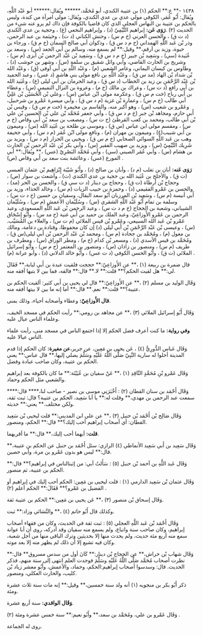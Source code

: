 ١٤٣٨ -** ع:** الحكم (١) بن عتيبة الكندي، أبو مُحَمَّد،****** ويُقال:****** أبو عَبْد اللَّهِ، ويُقال: أَبُو عُمَر، الكوفي مولي عدي بن عدي الكندي، ويُقال: مولى امرأة من كندة، وليس بالحكم بن عتيبة بن النهاس العجلي الذي كان قاضيا بالكوفة فإن ذاك لم يرو عنه شيء من الحديث (٢) .**رَوَى عَن:** إبراهيم التَّيْمِيّ (د) ، وإبراهيم النخعي (ع) ، وحجية بن عدي الكندي (د ت ق) ، والحسن العرني (خ م س) ، وحنش الكناني (د ت) ، وخيثمة بن عبد الرحمن، وذر بْن عَبد اللَّهِ الهمداني (خ م د س ق) ، وذكوان أبي صالح السمان (خ م ق) ، ورجاء بن حيوة، وزيد بن أرقم،** وقيل:** لم يسمع منه، وسالم بن أَبي الجعد (س) ، وسعد بن عُبَيدة (سي) ، وسَعِيد بْن جبير (خ م د س ق) ، وسَعِيد بْن عَبْد الرحمن بْن أبزى (م س) ، وشريح بن الحارث القاضي، وأبي وائل شقيق بن سلمة (س) ، وشهر بن حوشب (د) ، وطاوس بن كيسان اليماني، وعامر الشعبي (م) ، وعَبْد اللَّهِ بن أَبي أوفى (ق) ، وعَبْد الله بْن شداد بْن الهاد (مد س ق) ، وعَبْد اللَّهِ بن نافع مولى بني هاشم (د عس) ، وعبد الحميد بْن عَبْد الرَّحْمَنِ بن زيد بن الخطاب (د س ق) ، وعبد الحرمان بن أَبي ليلى (ع) ، وعُبَيد الله بن أَبي رافع (د ت س) ، وعراك بن مالك (خ م) ، وعروة بن النزال التميمي (س) ، وعطاء بن أَبي رباح (خت م س ق) ، وعكرمة مولى ابْن عباس (س) ، وعلي بْن الْحُسَيْن بْن عَلِيٍّ أبي طالب (خ م س) ، وعمارة بْن غزية (م د س ق) ، وأبي ميسرة عَمْرو بن شرحبيل، وعَمْرو بن شعيب (س) ، وهو أكبر منه، والقاسم بن مخيمرة (خت م س ق) ، وقيس بْن أَبي حازم، ومجاهد بْن جبر (خ م د س ق) ، وأبي جعفر مُحَمَّد بْن علي بْن الحسين بْن علي بْن أَبي طالب، ومحمد بن كعب القرظئ (خ ت س) ، ومصعب بن سعد بْن أَبي وقاص (خ م س) ، ومقسم مولى ابن عباس (س ق) ، وموسى بن طلحة بن عُبَيد الله (س) ، وميمون بن أَبي شبيب(٤) ، وميمون بن مهران (م) ، ونافع مولى ابْن عُمَر (م د س) ، وأبي جحيفة وهب بن عَبد اللَّهِ السوائي الصحابي (خ م س ق) ، ويحيى بن الجزار (م د س) ، ويزيد بن شَرِيك التَّيْمِيّ (س) ، ويزيد بن صهيب الفقير (س) ، وأبي بكر بْن عَبْد الرحمن بْن الحارث بن هشام (س) ، وأبي عُمَر الصيني (سي) ، وأبي مُحَمَّد البَصْرِيّ (عس) ،** ويُقال:** أبي المورع (عس) ، وعائشة بنت سعد بن أَبي وقاص (ص) .

**رَوَى عَنه:** أبان بن تغلب (م د) ، وأبان بن صالح (د) ، وأَبُو شَيْبَة إِبْرَاهِيم بْن عثمان العبسي (ت ق) ، والأجلح بن عُبَيد الله بن حجية بن عدي الكندي (ت) ، وأشعث بن سوار (ص) ، وحجاج بْن أرطاة (ت ق) ، وحجاج بن دينار (د ت سي ق) ، والحسن بن الحر (مد) ، والحسن بن عَمْرو الفقيمي (د) ، وحمزة بن حبيب الزيات (م س) ، وخالد الحذاء، وزيد بن أَبي أنيسة (م س) ، وسَعِيد بْن المرزبان أَبُو سعد البقال، وسفيان بن حسين (خ د ت س) ، وسلمة بن تمام أَبُو عَبْد اللَّهِ الشقري (س) ، وسُلَيْمان الأعمش (م س) ، وسُلَيْمان الشيباني، وشعبة بن الحجاج (خ م د ت س) ، وعبد الرحمن بْن عَبد اللَّهِ المسعودي، وعبد الرحمن بن عَمْرو الأَوزاعِيّ، وعبد الملك بن حميد بن أَبي غنية (خ مد س) ، وأَبُو إِسْحَاق عَمْرو بْن عَبد الله السبيعي، وعَمْرو بْن قيس الملائي (م ت س) ، والعلاء بن المُسَيَّب. (س) ، وعيسى بْن عَبْد الرَّحْمَنِ بْن أَبي ليلى (د) إن كان محفوظا، وقتادة بن دعامة، ومالك بن مغول (م) ، ومُحَمَّد بن جحادة (م س) ، ومحمد بْن عَبْد الرحمن بْن أَبي ليلى(س ق) ، ومُحَمَّد بن قيس الأسدي (د) ، ومسعر بْن كدام (خ م) ، ومطر الوراق (س) ، ومطرف بن طريف (م س) ، ومنصور بن زاذان (س) ، ومنصور بن المعتمر (خ م س) ، وأَبُو إسرائيل الملائي (ت ق) ، وأَبُو الحسن الكوفي (د ت عس) ، وأَبُو خالد الدلاني (د) ، وأبو عرانة (م) .

قال ضمرة بن ربيعة (١) ،** عن الأَوزاعِيّ:** حججت فلقيت عبدة بن أَبي لبابة،** فَقَالَ لي:** هل لقيت الحكم؟** قلت:** لا.** قال:** فالقه، فما بين لا بتيها أفقه منه.

وَقَال الوليد بن مسلم (٢) ،** عن الأَوزاعِيّ:** قال لي يحيى بن أَبي كثير: ألقيت الحكم بن عتيبة؟** قلت:** نعم.** قال:** أما إنه ما بين لا بيتها أفقه منه.

**قال الأَوزاعِيّ:** وعطاء وأصحابه أحياء، وذلك بمنى.

وَقَال أَبُو إسرائيل الملائي (٣) ،** عن مجاهد بن رومي:** رأيت الحكم في مسجد الخيف، وعلماء الناس عيال عليه.

**وفي رواية:** ما كنت أعرف فضل الحكم إلا إذا اجتمع الناس في مسجد منى، رأيت علماء الناس عيالا عليه.

وَقَال عَباس الدُّورِيُّ (٤) ، عَن يحيى بن مَعِين، عن جرير،**عن مغيرة:** كان الحكم إذا قدم المدينة أخلوا له سارية النَّبِيّ صَلَّى اللَّهُ عَلَيْهِ وسَلَّمَ يصلي إليها،** قال عباس:** يعني الحكم بن عتيبة، وكان صاحب عبادة وفضل.

وَقَال عَمْرو بْنِ مُحَمَّدٍ النَّاقِدِ (١) ،** عَنْ سفيان بن عُيَيْنَة:** ما كان بالكوفة بعد إبراهيم والشعبي مثل الحكم وحماد.

وَقَال أَحْمَد بن سنان القطان (٢) : أَخْبَرَنِي موسى بن نصير - صاحب لنا،**** قال:**** سمعت عبد الرحمن بن مهدي،** وقلت له:** يا أبا سَعِيد، الحكم بن عتيبة؟ قال: ثبت ثقة، ولكن مختلف.** يعني:** حديثه.

وَقَال صَالِح بْن أَحْمَد بْن حنبل (٣) ،** عن علي ابن المديني:** قلت ليحيى بْن سَعِيد القطان: أي أصحاب إبراهيم أحب إليك؟** قال:** الحكم، ومنصور.

**قلت:** أيهما أحب إليك،** قال:** ما أقربهما.

وَقَال سَعِيد بن أَبي سَعِيد الأنماطي (٤) الرازي: سئل أَحْمَد بن حنبل عن الحكم بن عتيبة،** قال:** ليس هو بدون عَمْرو بن مرة، وأبي حصين.

وَقَال عَبد اللَّهِ بن أحمد بْن حنبل (٥) : سَأَلتُ أبي: من إثبتالناس في إبراهيم؟** قال:** الحكم بن عتيبة، ثم منصور.

وَقَال عثمان بْن سَعِيد الدارمي (١) : قلت ليحيى بن مَعِين: الحكم أحب إليك في إبراهيم أو الفضيل بن عَمْرو؟** فَقَالَ:** الحكم أعلم (٢) .

وَقَال إسحاق بْن منصور (٣) ،** عَن يحيى بن مَعِين:** الحكم بن عتيبة ثقة.

وكذلك قال أَبُو حاتم (٤) ،** والنَّسَائي وزاد:** ثبت.

وَقَال أَحْمَد بْن عَبد اللَّهِ العجلي (٥) : ثبت ثقة في الحديث، وكان من فقهاء أصحاب إبراهيم، وكان صاحب سنة واتباع، ولم يسمع منه سفيان وقد أدركه، روى أن أبا عوانة سمع منه أربع مئة حديث، ولم يحدث منها إلا بحديثين وترك الباقي منها من أجل شعبة، وكان فيه تشيع إلا أن ذلك لم يظهر منه إلا بعد موته.

وَقَال شهاب بْن خراش،** عن الحجاج بْن دينار:** كَانَ أول من سدس مسروق** قال:** نظرت أصحاب مُحَمَّد صَلَّى اللَّهُ عَلَيْهِ وسَلَّمَ فوجدت العلم انتهى إلى ستة منهم، فذكر الحديث. قال: وسدسوا أصحاب إبراهيم:الحكم، وحماد، والأعمش، وأَبُو معشر زياد بْن كليب، والحارث العكلي، ومنصور.

ذكر أَبُو بكر بن منجويه (١) أنه ولد سنة خمسين،** وقيل:** إنه مات سنة ثلاث عشرة ومئة.

**وَقَال الواقدي:** سنة أربع عشرة.

وَقَال عَمْرو بن علي، ومُحَمَّد بن سعد،** وأَبُو نعيم:** سنة خمس عشرة ومئة (٢) .

روى له الجماعة.